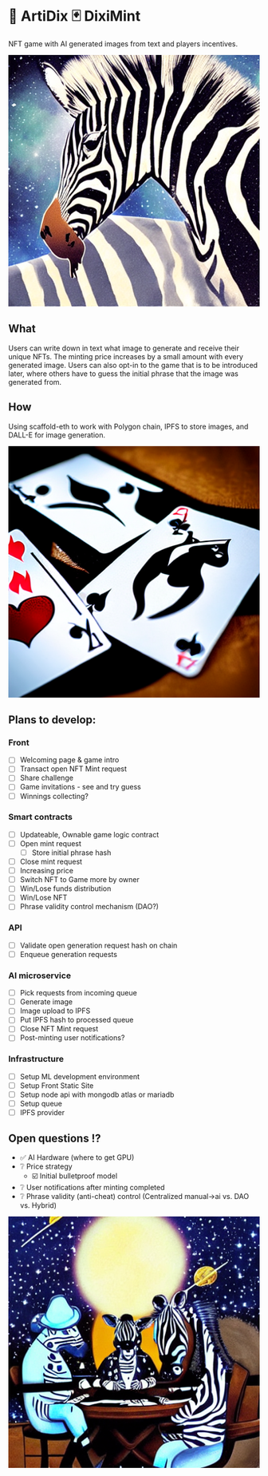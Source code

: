 # 🦓 ArtiDix 🃏 DixiMint

NFT game with AI generated images from text and players incentives.

![image](./packages/vite-app-ts/public/artidix/artidix_x33.png)

## What

Users can write down in text what image to generate and receive their unique NFTs. The minting price increases by a small amount with every generated image. Users can also opt-in to the game that is to be introduced later, where others have to guess the initial phrase that the image was generated from.

## How

Using scaffold-eth to work with Polygon chain, IPFS to store images, and DALL-E for image generation.

![image](<./packages/vite-app-ts/public/artidix/download%20(11).png>)

## Plans to develop:

### Front

- ☐ Welcoming page & game intro
- ☐ Transact open NFT Mint request
- ☐ Share challenge
- ☐ Game invitations - see and try guess
- ☐ Winnings collecting?

### Smart contracts

- ☐ Updateable, Ownable game logic contract
- ☐ Open mint request
  - ☐ Store initial phrase hash
- ☐ Close mint request
- ☐ Increasing price
- ☐ Switch NFT to Game more by owner
- ☐ Win/Lose funds distribution
- ☐ Win/Lose NFT
- ☐ Phrase validity control mechanism (DAO?)

### API

- ☐ Validate open generation request hash on chain
- ☐ Enqueue generation requests

### AI microservice

- ☐ Pick requests from incoming queue
- ☐ Generate image
- ☐ Image upload to IPFS
- ☐ Put IPFS hash to processed queue
- ☐ Close NFT Mint request
- ☐ Post-minting user notifications?

### Infrastructure

- ☐ Setup ML development environment
- ☐ Setup Front Static Site
- ☐ Setup node api with mongodb atlas or mariadb
- ☐ Setup queue
- ☐ IPFS provider

## Open questions !?

- ✅ AI Hardware (where to get GPU)
- ❔ Price strategy
  - ☑️ Initial bulletproof model
- ❔ User notifications after minting completed
- ❔ Phrase validity (anti-cheat) control (Centralized manual->ai vs. DAO vs. Hybrid)

![image](./packages/vite-app-ts/public/artidix/artidix_x54.png)
